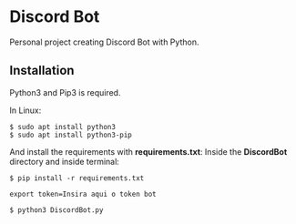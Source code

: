 # Discord Bot

Personal project creating Discord Bot with Python.

## Installation

Python3 and Pip3 is required.

In Linux:
```shell
$ sudo apt install python3
$ sudo apt install python3-pip
```

And install the requirements with **requirements.txt**:
Inside the **DiscordBot** directory and inside terminal:

```shell
$ pip install -r requirements.txt

export token=Insira aqui o token bot

$ python3 DiscordBot.py
```